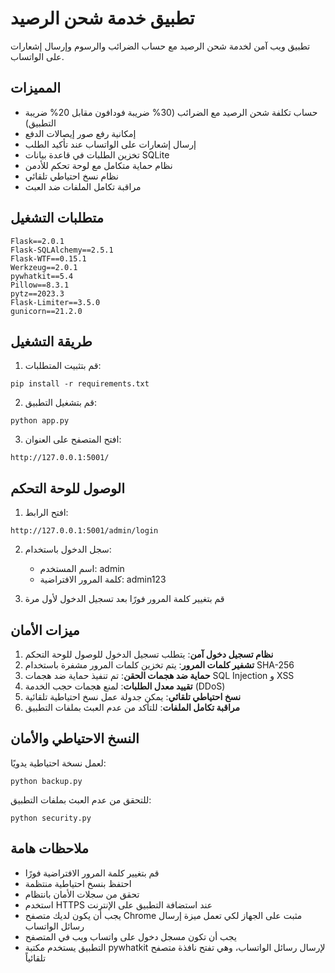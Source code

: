 # تطبيق خدمة شحن الرصيد

تطبيق ويب آمن لخدمة شحن الرصيد مع حساب الضرائب والرسوم وإرسال إشعارات على الواتساب.

## المميزات

- حساب تكلفة شحن الرصيد مع الضرائب (30% ضريبة فودافون مقابل 20% ضريبة التطبيق)
- إمكانية رفع صور إيصالات الدفع
- إرسال إشعارات على الواتساب عند تأكيد الطلب
- تخزين الطلبات في قاعدة بيانات SQLite
- نظام حماية متكامل مع لوحة تحكم للأدمن
- نظام نسخ احتياطي تلقائي
- مراقبة تكامل الملفات ضد العبث

## متطلبات التشغيل

```
Flask==2.0.1
Flask-SQLAlchemy==2.5.1
Flask-WTF==0.15.1
Werkzeug==2.0.1
pywhatkit==5.4
Pillow==8.3.1
pytz==2023.3
Flask-Limiter==3.5.0
gunicorn==21.2.0
```

## طريقة التشغيل

1. قم بتثبيت المتطلبات:
```
pip install -r requirements.txt
```

2. قم بتشغيل التطبيق:
```
python app.py
```

3. افتح المتصفح على العنوان:
```
http://127.0.0.1:5001/
```

## الوصول للوحة التحكم

1. افتح الرابط:
```
http://127.0.0.1:5001/admin/login
```

2. سجل الدخول باستخدام:
   - اسم المستخدم: admin
   - كلمة المرور الافتراضية: admin123

3. قم بتغيير كلمة المرور فورًا بعد تسجيل الدخول لأول مرة

## ميزات الأمان

1. **نظام تسجيل دخول آمن**: يتطلب تسجيل الدخول للوصول للوحة التحكم
2. **تشفير كلمات المرور**: يتم تخزين كلمات المرور مشفرة باستخدام SHA-256
3. **حماية ضد هجمات الحقن**: تم تنفيذ حماية ضد هجمات SQL Injection و XSS
4. **تقييد معدل الطلبات**: لمنع هجمات حجب الخدمة (DDoS)
5. **نسخ احتياطي تلقائي**: يمكن جدولة عمل نسخ احتياطية تلقائية
6. **مراقبة تكامل الملفات**: للتأكد من عدم العبث بملفات التطبيق

## النسخ الاحتياطي والأمان

لعمل نسخة احتياطية يدويًا:
```
python backup.py
```

للتحقق من عدم العبث بملفات التطبيق:
```
python security.py
```

## ملاحظات هامة

- قم بتغيير كلمة المرور الافتراضية فورًا
- احتفظ بنسخ احتياطية منتظمة
- تحقق من سجلات الأمان بانتظام
- استخدم HTTPS عند استضافة التطبيق على الإنترنت
- يجب أن يكون لديك متصفح Chrome مثبت على الجهاز لكي تعمل ميزة إرسال رسائل الواتساب
- يجب أن تكون مسجل دخول على واتساب ويب في المتصفح
- التطبيق يستخدم مكتبة pywhatkit لإرسال رسائل الواتساب، وهي تفتح نافذة متصفح تلقائياً
